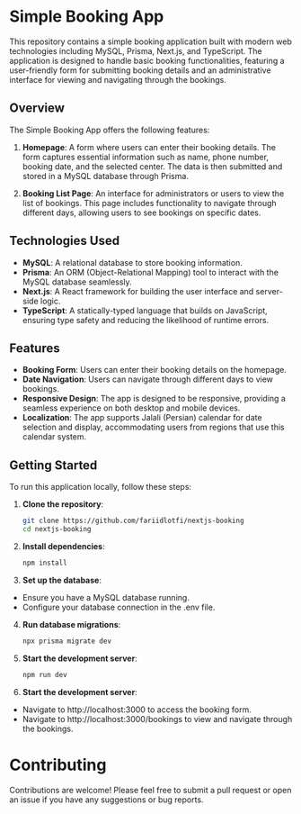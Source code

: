 # Simple Booking App

This repository contains a simple booking application built with modern web technologies including MySQL, Prisma, Next.js, and TypeScript. The application is designed to handle basic booking functionalities, featuring a user-friendly form for submitting booking details and an administrative interface for viewing and navigating through the bookings.

## Overview

The Simple Booking App offers the following features:

1. **Homepage**: A form where users can enter their booking details. The form captures essential information such as name, phone number, booking date, and the selected center. The data is then submitted and stored in a MySQL database through Prisma.

2. **Booking List Page**: An interface for administrators or users to view the list of bookings. This page includes functionality to navigate through different days, allowing users to see bookings on specific dates.

## Technologies Used

- **MySQL**: A relational database to store booking information.
- **Prisma**: An ORM (Object-Relational Mapping) tool to interact with the MySQL database seamlessly.
- **Next.js**: A React framework for building the user interface and server-side logic.
- **TypeScript**: A statically-typed language that builds on JavaScript, ensuring type safety and reducing the likelihood of runtime errors.

## Features

- **Booking Form**: Users can enter their booking details on the homepage.
- **Date Navigation**: Users can navigate through different days to view bookings.
- **Responsive Design**: The app is designed to be responsive, providing a seamless experience on both desktop and mobile devices.
- **Localization**: The app supports Jalali (Persian) calendar for date selection and display, accommodating users from regions that use this calendar system.

## Getting Started

To run this application locally, follow these steps:

1. **Clone the repository**:

   ```bash
   git clone https://github.com/fariidlotfi/nextjs-booking
   cd nextjs-booking

   ```

2. **Install dependencies**:

   ```bash
   npm install

   ```

3. **Set up the database**:

- Ensure you have a MySQL database running.
- Configure your database connection in the .env file.

4. **Run database migrations**:
   ```bash
   npx prisma migrate dev
   ```
5. **Start the development server**:
   ```bash
   npm run dev
   ```
6. **Start the development server**:

- Navigate to http://localhost:3000 to access the booking form.
- Navigate to http://localhost:3000/bookings to view and navigate through the bookings.

# Contributing

Contributions are welcome! Please feel free to submit a pull request or open an issue if you have any suggestions or bug reports.
